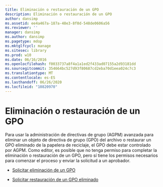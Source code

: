 ```yaml
---
title: Eliminación o restauración de un GPO
description: Eliminación o restauración de un GPO
author: dansimp
ms.assetid: ee4a467a-187a-48e3-8f0d-548de0606a56
ms.reviewer: ''
manager: dansimp
ms.author: dansimp
ms.pagetype: mdop
ms.mktglfcycl: manage
ms.sitesec: library
ms.prod: w10
ms.date: 06/16/2016
ms.openlocfilehash: f0033737a8f4a1a1ed2f433ad07155a2d93181dd
ms.sourcegitcommit: 354664bc527d93f80687cd2eba70d1eea024c7c3
ms.translationtype: MT
ms.contentlocale: es-ES
ms.lasthandoff: 06/26/2020
ms.locfileid: "10820970"
---
```

# Eliminación o restauración de un GPO


Para usar la administración de directivas de grupo (AGPM) avanzada para eliminar un objeto de directiva de grupo (GPO) del archivo o restaurar un GPO eliminado de la papelera de reciclaje, el GPO debe estar controlado por AGPM. Como editor, es posible que no tenga permiso para completar la eliminación o restauración de un GPO, pero sí tiene los permisos necesarios para comenzar el proceso y enviar la solicitud a un aprobador.

-   [Solicitar eliminación de un GPO](request-deletion-of-a-gpo-agpm30ops.md)

-   [Solicitar restauración de un GPO eliminado](request-restoration-of-a-deleted-gpo-agpm30ops.md)

 

 






